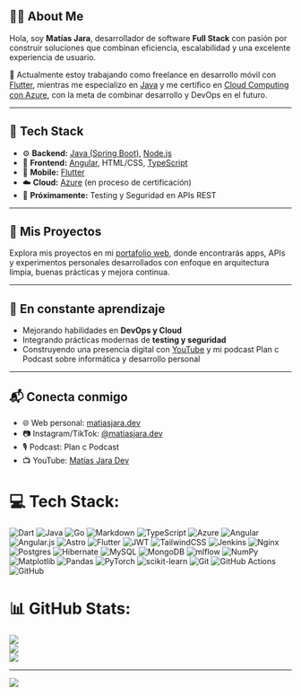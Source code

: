 ## 👨‍💻 About Me

Hola, soy **Matías Jara**, desarrollador de software **Full Stack** con pasión por construir soluciones que combinan eficiencia, escalabilidad y una excelente experiencia de usuario.

📍 Actualmente estoy trabajando como freelance en desarrollo móvil con [Flutter](https://flutter.dev), mientras me especializo en [Java](https://www.java.com) y me certiﬁco en [Cloud Computing con Azure](https://azure.microsoft.com), con la meta de combinar desarrollo y DevOps en el futuro.

---

## 💼 Tech Stack

- ⚙️ **Backend:** [Java (Spring Boot)](https://spring.io/projects/spring-boot), [Node.js](https://nodejs.org)  
- 🎨 **Frontend:** [Angular](https://angular.io), HTML/CSS, [TypeScript](https://www.typescriptlang.org)  
- 📱 **Mobile:** [Flutter](https://flutter.dev)  
- ☁️ **Cloud:** [Azure](https://azure.microsoft.com) (en proceso de certificación)  
- 🧪 **Próximamente:** Testing y Seguridad en APIs REST  

---

## 🚀 Mis Proyectos

Explora mis proyectos en mi [portafolio web](https://matiasjara.dev), donde encontrarás apps, APIs y experimentos personales desarrollados con enfoque en arquitectura limpia, buenas prácticas y mejora continua.

---

## 🌱 En constante aprendizaje

- Mejorando habilidades en **DevOps y Cloud**
- Integrando prácticas modernas de **testing y seguridad**
- Construyendo una presencia digital con [YouTube](https://www.youtube.com/@matiasjaradev) y mi podcast Plan c Podcast sobre informática y desarrollo personal

---

## 📬 Conecta conmigo

- 🌐 Web personal: [matiasjara.dev](https://matiasjara.dev)
- 📷 Instagram/TikTok: [@matiasjara.dev](https://www.instagram.com/matiasjara.dev)
- 🎙️ Podcast: Plan c Podcast
- 📺 YouTube: [Matías Jara Dev](https://www.youtube.com/@matiasjaradev)


# 💻 Tech Stack:
![Dart](https://img.shields.io/badge/dart-%230175C2.svg?style=for-the-badge&logo=dart&logoColor=white) ![Java](https://img.shields.io/badge/java-%23ED8B00.svg?style=for-the-badge&logo=openjdk&logoColor=white) ![Go](https://img.shields.io/badge/go-%2300ADD8.svg?style=for-the-badge&logo=go&logoColor=white) ![Markdown](https://img.shields.io/badge/markdown-%23000000.svg?style=for-the-badge&logo=markdown&logoColor=white) ![TypeScript](https://img.shields.io/badge/typescript-%23007ACC.svg?style=for-the-badge&logo=typescript&logoColor=white) ![Azure](https://img.shields.io/badge/azure-%230072C6.svg?style=for-the-badge&logo=microsoftazure&logoColor=white) ![Angular](https://img.shields.io/badge/angular-%23DD0031.svg?style=for-the-badge&logo=angular&logoColor=white) ![Angular.js](https://img.shields.io/badge/angular.js-%23E23237.svg?style=for-the-badge&logo=angularjs&logoColor=white) ![Astro](https://img.shields.io/badge/astro-%232C2052.svg?style=for-the-badge&logo=astro&logoColor=white) ![Flutter](https://img.shields.io/badge/Flutter-%2302569B.svg?style=for-the-badge&logo=Flutter&logoColor=white) ![JWT](https://img.shields.io/badge/JWT-black?style=for-the-badge&logo=JSON%20web%20tokens) ![TailwindCSS](https://img.shields.io/badge/tailwindcss-%2338B2AC.svg?style=for-the-badge&logo=tailwind-css&logoColor=white) ![Jenkins](https://img.shields.io/badge/jenkins-%232C5263.svg?style=for-the-badge&logo=jenkins&logoColor=white) ![Nginx](https://img.shields.io/badge/nginx-%23009639.svg?style=for-the-badge&logo=nginx&logoColor=white) ![Postgres](https://img.shields.io/badge/postgres-%23316192.svg?style=for-the-badge&logo=postgresql&logoColor=white) ![Hibernate](https://img.shields.io/badge/Hibernate-59666C?style=for-the-badge&logo=Hibernate&logoColor=white) ![MySQL](https://img.shields.io/badge/mysql-4479A1.svg?style=for-the-badge&logo=mysql&logoColor=white) ![MongoDB](https://img.shields.io/badge/MongoDB-%234ea94b.svg?style=for-the-badge&logo=mongodb&logoColor=white) ![mlflow](https://img.shields.io/badge/mlflow-%23d9ead3.svg?style=for-the-badge&logo=numpy&logoColor=blue) ![NumPy](https://img.shields.io/badge/numpy-%23013243.svg?style=for-the-badge&logo=numpy&logoColor=white) ![Matplotlib](https://img.shields.io/badge/Matplotlib-%23ffffff.svg?style=for-the-badge&logo=Matplotlib&logoColor=black) ![Pandas](https://img.shields.io/badge/pandas-%23150458.svg?style=for-the-badge&logo=pandas&logoColor=white) ![PyTorch](https://img.shields.io/badge/PyTorch-%23EE4C2C.svg?style=for-the-badge&logo=PyTorch&logoColor=white) ![scikit-learn](https://img.shields.io/badge/scikit--learn-%23F7931E.svg?style=for-the-badge&logo=scikit-learn&logoColor=white) ![Git](https://img.shields.io/badge/git-%23F05033.svg?style=for-the-badge&logo=git&logoColor=white) ![GitHub Actions](https://img.shields.io/badge/github%20actions-%232671E5.svg?style=for-the-badge&logo=githubactions&logoColor=white) ![GitHub](https://img.shields.io/badge/github-%23121011.svg?style=for-the-badge&logo=github&logoColor=white)
# 📊 GitHub Stats:
![](https://github-readme-stats.vercel.app/api?username=matiasjara987&theme=dark&hide_border=false&include_all_commits=false&count_private=false)<br/>
![](https://nirzak-streak-stats.vercel.app/?user=matiasjara987&theme=dark&hide_border=false)<br/>
![](https://github-readme-stats.vercel.app/api/top-langs/?username=matiasjara987&theme=dark&hide_border=false&include_all_commits=false&count_private=false&layout=compact)

---
[![](https://visitcount.itsvg.in/api?id=matiasjara987&icon=0&color=0)](https://visitcount.itsvg.in)

<!-- Proudly created with GPRM ( https://gprm.itsvg.in ) -->
